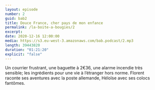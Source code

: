 ```yaml
---
layout: episode
number: 2
guid: bab2
title: Douce France, cher pays de mon enfance
permalink: /la-boite-a-bougies/2
excerpt:
date: 2020-12-16 12:00:00
media: https://s3.eu-west-3.amazonaws.com/bab.podcast/2.mp3
length: 39443820
duration: "01:21:20"
explicit: "false"
---
```


Un courrier frustrant, une baguette à 2€36, une alarme incendie très sensible; les ingrédients pour une vie à l’étranger hors norme. Florent raconte ses aventures avec la poste allemande, Héloïse avec ses colocs fantômes. 